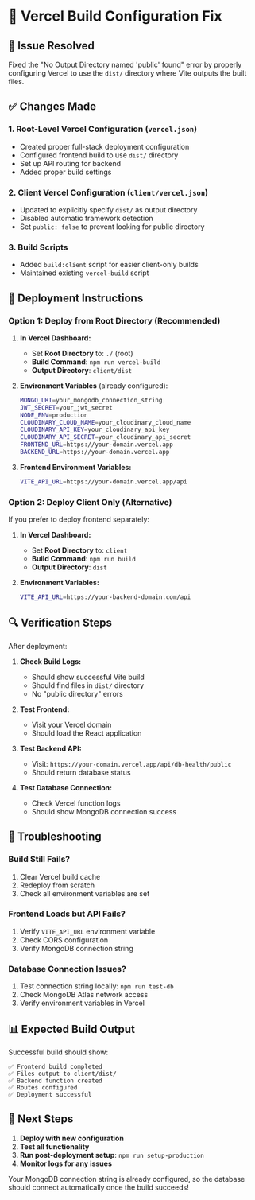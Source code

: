 # 🔧 Vercel Build Configuration Fix

## 🚨 **Issue Resolved**
Fixed the "No Output Directory named 'public' found" error by properly configuring Vercel to use the `dist/` directory where Vite outputs the built files.

## ✅ **Changes Made**

### 1. **Root-Level Vercel Configuration** (`vercel.json`)
- Created proper full-stack deployment configuration
- Configured frontend build to use `dist/` directory
- Set up API routing for backend
- Added proper build settings

### 2. **Client Vercel Configuration** (`client/vercel.json`)
- Updated to explicitly specify `dist/` as output directory
- Disabled automatic framework detection
- Set `public: false` to prevent looking for public directory

### 3. **Build Scripts**
- Added `build:client` script for easier client-only builds
- Maintained existing `vercel-build` script

## 🚀 **Deployment Instructions**

### **Option 1: Deploy from Root Directory (Recommended)**

1. **In Vercel Dashboard:**
   - Set **Root Directory** to: `./` (root)
   - **Build Command**: `npm run vercel-build`
   - **Output Directory**: `client/dist`

2. **Environment Variables** (already configured):
   ```bash
   MONGO_URI=your_mongodb_connection_string
   JWT_SECRET=your_jwt_secret
   NODE_ENV=production
   CLOUDINARY_CLOUD_NAME=your_cloudinary_cloud_name
   CLOUDINARY_API_KEY=your_cloudinary_api_key
   CLOUDINARY_API_SECRET=your_cloudinary_api_secret
   FRONTEND_URL=https://your-domain.vercel.app
   BACKEND_URL=https://your-domain.vercel.app
   ```

3. **Frontend Environment Variables:**
   ```bash
   VITE_API_URL=https://your-domain.vercel.app/api
   ```

### **Option 2: Deploy Client Only (Alternative)**

If you prefer to deploy frontend separately:

1. **In Vercel Dashboard:**
   - Set **Root Directory** to: `client`
   - **Build Command**: `npm run build`
   - **Output Directory**: `dist`

2. **Environment Variables:**
   ```bash
   VITE_API_URL=https://your-backend-domain.com/api
   ```

## 🔍 **Verification Steps**

After deployment:

1. **Check Build Logs:**
   - Should show successful Vite build
   - Should find files in `dist/` directory
   - No "public directory" errors

2. **Test Frontend:**
   - Visit your Vercel domain
   - Should load the React application

3. **Test Backend API:**
   - Visit: `https://your-domain.vercel.app/api/db-health/public`
   - Should return database status

4. **Test Database Connection:**
   - Check Vercel function logs
   - Should show MongoDB connection success

## 🐛 **Troubleshooting**

### **Build Still Fails?**
1. Clear Vercel build cache
2. Redeploy from scratch
3. Check all environment variables are set

### **Frontend Loads but API Fails?**
1. Verify `VITE_API_URL` environment variable
2. Check CORS configuration
3. Verify MongoDB connection string

### **Database Connection Issues?**
1. Test connection string locally: `npm run test-db`
2. Check MongoDB Atlas network access
3. Verify environment variables in Vercel

## 📊 **Expected Build Output**

Successful build should show:
```
✅ Frontend build completed
✅ Files output to client/dist/
✅ Backend function created
✅ Routes configured
✅ Deployment successful
```

## 🎯 **Next Steps**

1. **Deploy with new configuration**
2. **Test all functionality**
3. **Run post-deployment setup**: `npm run setup-production`
4. **Monitor logs for any issues**

Your MongoDB connection string is already configured, so the database should connect automatically once the build succeeds!
